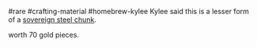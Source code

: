 
#rare #crafting-material #homebrew-kylee
Kylee said this is a lesser form of a [sovereign steel chunk](https://2e.aonprd.com/Equipment.aspx?ID=776).

worth 70 gold pieces.